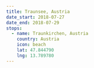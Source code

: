 ```yaml
---
title: Traunsee, Austria
date_start: 2018-07-27
date_end: 2018-07-29
stops:
  - name: Traunkirchen, Austria
    country: Austria
    icon: beach
    lat: 47.844790
    lng: 13.789780
---
```


